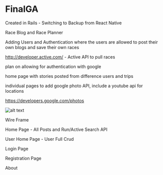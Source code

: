 # FinalGA


Created in Rails -  Switching  to Backup from React Native

Race Blog and Race Planner

Adding Users and Authentication where the users are allowed to post their own blogs and save their own races

http://developer.active.com/ - Active API to pull races

plan on allowing for authentication with google

home page with stories posted from difference users and trips

individual pages to add google photo API, include a youtube api for locations

https://developers.google.com/photos 




![alt text](https://healthtoday.com/wp-content/uploads/2014/09/hiking-trails-us.jpg)


Wire Frame

Home Page  - All Posts and Run/Active Search API


User Home Page - User Full Crud


Login Page


Registration Page


About